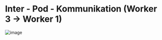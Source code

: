 # Inter - Pod - Kommunikation (Worker 3 -> Worker 1)

![image](https://github.com/jmetzger/training-kubernetes-networking/assets/1933318/305e0dac-5d13-4f6c-88b0-3b06b88eba7c)
